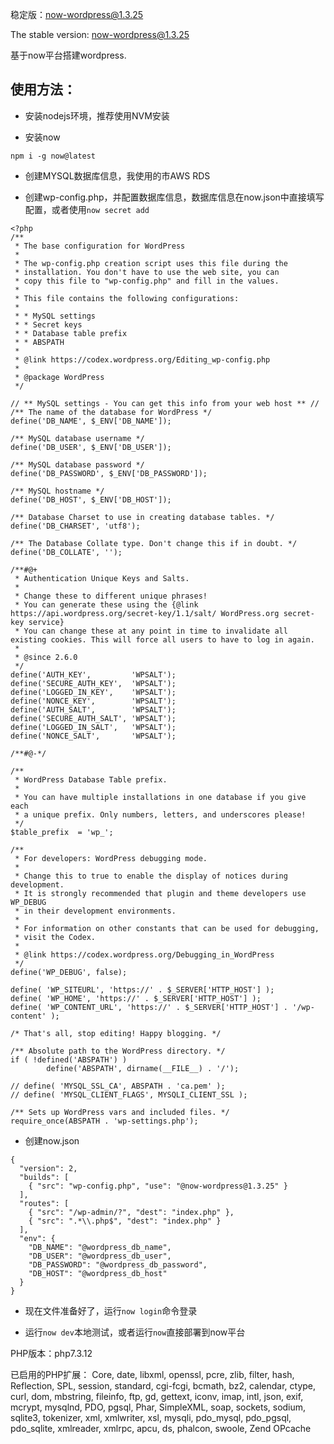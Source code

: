 稳定版：now-wordpress@1.3.25

The stable version: now-wordpress@1.3.25

基于now平台搭建wordpress.

## 使用方法：

- 安装nodejs环境，推荐使用NVM安装

- 安装now

```
npm i -g now@latest
```

- 创建MYSQL数据库信息，我使用的市AWS RDS

- 创建wp-config.php，并配置数据库信息，数据库信息在now.json中直接填写配置，或者使用`now secret add`

```
<?php
/**
 * The base configuration for WordPress
 *
 * The wp-config.php creation script uses this file during the
 * installation. You don't have to use the web site, you can
 * copy this file to "wp-config.php" and fill in the values.
 *
 * This file contains the following configurations:
 *
 * * MySQL settings
 * * Secret keys
 * * Database table prefix
 * * ABSPATH
 *
 * @link https://codex.wordpress.org/Editing_wp-config.php
 *
 * @package WordPress
 */

// ** MySQL settings - You can get this info from your web host ** //
/** The name of the database for WordPress */
define('DB_NAME', $_ENV['DB_NAME']);

/** MySQL database username */
define('DB_USER', $_ENV['DB_USER']);

/** MySQL database password */
define('DB_PASSWORD', $_ENV['DB_PASSWORD']);

/** MySQL hostname */
define('DB_HOST', $_ENV['DB_HOST']);

/** Database Charset to use in creating database tables. */
define('DB_CHARSET', 'utf8');

/** The Database Collate type. Don't change this if in doubt. */
define('DB_COLLATE', '');

/**#@+
 * Authentication Unique Keys and Salts.
 *
 * Change these to different unique phrases!
 * You can generate these using the {@link https://api.wordpress.org/secret-key/1.1/salt/ WordPress.org secret-key service}
 * You can change these at any point in time to invalidate all existing cookies. This will force all users to have to log in again.
 *
 * @since 2.6.0
 */
define('AUTH_KEY',         'WPSALT');
define('SECURE_AUTH_KEY',  'WPSALT');
define('LOGGED_IN_KEY',    'WPSALT');
define('NONCE_KEY',        'WPSALT');
define('AUTH_SALT',        'WPSALT');
define('SECURE_AUTH_SALT', 'WPSALT');
define('LOGGED_IN_SALT',   'WPSALT');
define('NONCE_SALT',       'WPSALT');

/**#@-*/

/**
 * WordPress Database Table prefix.
 *
 * You can have multiple installations in one database if you give each
 * a unique prefix. Only numbers, letters, and underscores please!
 */
$table_prefix  = 'wp_';

/**
 * For developers: WordPress debugging mode.
 *
 * Change this to true to enable the display of notices during development.
 * It is strongly recommended that plugin and theme developers use WP_DEBUG
 * in their development environments.
 *
 * For information on other constants that can be used for debugging,
 * visit the Codex.
 *
 * @link https://codex.wordpress.org/Debugging_in_WordPress
 */
define('WP_DEBUG', false);

define( 'WP_SITEURL', 'https://' . $_SERVER['HTTP_HOST'] );
define( 'WP_HOME', 'https://' . $_SERVER['HTTP_HOST'] );
define( 'WP_CONTENT_URL', 'https://' . $_SERVER['HTTP_HOST'] . '/wp-content' );

/* That's all, stop editing! Happy blogging. */

/** Absolute path to the WordPress directory. */
if ( !defined('ABSPATH') )
        define('ABSPATH', dirname(__FILE__) . '/');

// define( 'MYSQL_SSL_CA', ABSPATH . 'ca.pem' );
// define( 'MYSQL_CLIENT_FLAGS', MYSQLI_CLIENT_SSL );

/** Sets up WordPress vars and included files. */
require_once(ABSPATH . 'wp-settings.php');
```

- 创建now.json

```
{
  "version": 2,
  "builds": [
    { "src": "wp-config.php", "use": "@now-wordpress@1.3.25" }
  ],
  "routes": [
    { "src": "/wp-admin/?", "dest": "index.php" },
    { "src": ".*\\.php$", "dest": "index.php" }
  ],
  "env": {
    "DB_NAME": "@wordpress_db_name",
    "DB_USER": "@wordpress_db_user",
    "DB_PASSWORD": "@wordpress_db_password",
    "DB_HOST": "@wordpress_db_host"
  }
}
```

- 现在文件准备好了，运行`now login`命令登录

- 运行`now dev`本地测试，或者运行`now`直接部署到now平台

PHP版本：php7.3.12

已启用的PHP扩展：
Core, date, libxml, openssl, pcre, zlib, filter, hash, Reflection, SPL, session, standard, cgi-fcgi, bcmath, bz2, calendar, ctype, curl, dom, mbstring, fileinfo, ftp, gd, gettext, iconv, imap, intl, json, exif, mcrypt, mysqlnd, PDO, pgsql, Phar, SimpleXML, soap, sockets, sodium, sqlite3, tokenizer, xml, xmlwriter, xsl, mysqli, pdo_mysql, pdo_pgsql, pdo_sqlite, xmlreader, xmlrpc, apcu, ds, phalcon, swoole, Zend OPcache
